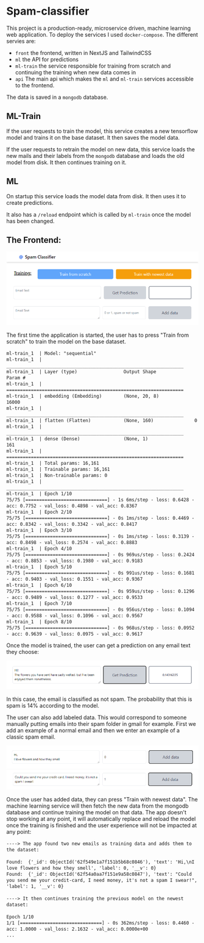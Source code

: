 # Spam-classifier

This project is a production-ready, microservice driven, machine learning web application.
To deploy the services I used `docker-compose`. The different servies are:
- `front` the frontend, written in NextJS and TailwindCSS
- `ml` the API for predictions
- `ml-train` the service responsible for training from scratch and continuing the training when new data comes in
- `api` The main api which makes the `ml` and `ml-train` services accessible to the frontend.

The data is saved in a `mongodb` database.

## ML-Train

If the user requests to train the model, this service creates a new tensorflow model and trains it on the base dataset. It then saves the model data.

If the user requests to retrain the model on new data, this service loads the new mails and their labels from the `mongodb` database and loads the old model from disk. It then continues training on it.

## ML

On startup this service loads the model data from disk. It then uses it to create predictions.

It also has a `/reload` endpoint which is called by `ml-train` once the model has been changed.

## The Frontend:

![Landing Page](.github/home.png)

The first time the application is started, the user has to press "Train from scratch" to train the model on the base dataset.

```
ml-train_1  | Model: "sequential"
ml-train_1  | _________________________________________________________________
ml-train_1  | Layer (type)                 Output Shape              Param #
ml-train_1  | =================================================================
ml-train_1  | embedding (Embedding)        (None, 20, 8)             16000
ml-train_1  | _________________________________________________________________
ml-train_1  | flatten (Flatten)            (None, 160)               0
ml-train_1  | _________________________________________________________________
ml-train_1  | dense (Dense)                (None, 1)                 161
ml-train_1  | =================================================================
ml-train_1  | Total params: 16,161
ml-train_1  | Trainable params: 16,161
ml-train_1  | Non-trainable params: 0
ml-train_1  | _________________________________________________________________
ml-train_1  | Epoch 1/10
75/75 [==============================] - 1s 6ms/step - loss: 0.6428 - acc: 0.7752 - val_loss: 0.4898 - val_acc: 0.8367
ml-train_1  | Epoch 2/10
75/75 [==============================] - 0s 1ms/step - loss: 0.4469 - acc: 0.8342 - val_loss: 0.3342 - val_acc: 0.8417
ml-train_1  | Epoch 3/10
75/75 [==============================] - 0s 1ms/step - loss: 0.3139 - acc: 0.8498 - val_loss: 0.2574 - val_acc: 0.8883
ml-train_1  | Epoch 4/10
75/75 [==============================] - 0s 969us/step - loss: 0.2424 - acc: 0.8853 - val_loss: 0.1980 - val_acc: 0.9183
ml-train_1  | Epoch 5/10
75/75 [==============================] - 0s 991us/step - loss: 0.1681 - acc: 0.9403 - val_loss: 0.1551 - val_acc: 0.9367
ml-train_1  | Epoch 6/10
75/75 [==============================] - 0s 959us/step - loss: 0.1296 - acc: 0.9489 - val_loss: 0.1277 - val_acc: 0.9533
ml-train_1  | Epoch 7/10
75/75 [==============================] - 0s 956us/step - loss: 0.1094 - acc: 0.9588 - val_loss: 0.1096 - val_acc: 0.9567
ml-train_1  | Epoch 8/10
75/75 [==============================] - 0s 968us/step - loss: 0.0952 - acc: 0.9639 - val_loss: 0.0975 - val_acc: 0.9617
```

Once the model is trained, the user can get a prediction on any email text they choose:

![Prediction](.github/prediction.png)

In this case, the email is classified as not spam. The probability that this is spam is 14% according to the model.

The user can also add labeled data. This would correspond to someone manually putting emails into their spam folder in gmail for example. First we add an example of a normal email and then we enter an example of a classic spam email.

![Is spam](.github/classify-non.png)
![Not spam](.github/classify-yes.png)

Once the user has added data, they can press "Train with newest data". The machine learning service will then fetch the new data from the mongodb database and continue training the model on that data. The app doesn't stop working at any point, it will automatically replace and reload the model once the training is finished and the user experience will not be impacted at any point:

```
----> The app found two new emails as training data and adds them to the dataset:

Found:  {'_id': ObjectId('62f549e1a7f151b5b68c0846'), 'text': 'Hi,\nI love flowers and how they smell', 'label': 0, '__v': 0}
Found:  {'_id': ObjectId('62f54a0aa7f151e9a58c0847'), 'text': "Could you send me your credit-card, I need money, it's not a spam I swear!", 'label': 1, '__v': 0}

----> It then continues training the previous model on the newest dataset:

Epoch 1/10
1/1 [==============================] - 0s 362ms/step - loss: 0.4460 - acc: 1.0000 - val_loss: 2.1632 - val_acc: 0.0000e+00
...
```

